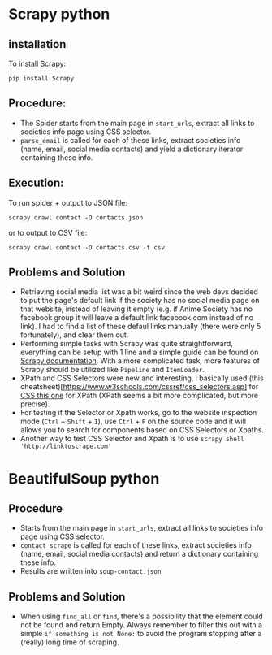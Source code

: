 # Scrapy python
## installation
To install Scrapy: 
```
pip install Scrapy
```

## Procedure:
* The Spider starts from the main page in ```start_urls```, extract all links to societies info page using CSS selector.
* ```parse_email``` is called for each of these links, extract societies info (name, email, social media contacts) and yield a dictionary iterator containing these info.

## Execution:
To run spider + output to JSON file:
```
scrapy crawl contact -O contacts.json
```
or to output to CSV file: 
```
scrapy crawl contact -O contacts.csv -t csv
```

## Problems and Solution
* Retrieving social media list was a bit weird since the web devs decided to put the page's default link if the society has no social media page on that website, instead of leaving it empty (e.g. if Anime Society has no facebook group it will leave a default link facebook.com instead of no link). I had to find a list of these defaul links manually (there were only 5 fortunately), and clear them out. 
* Performing simple tasks with Scrapy was quite straightforward, everything can be setup with 1 line and a simple guide can be found on [Scrapy documentation](https://docs.scrapy.org/en/latest/intro/tutorial.html). With a more complicated task, more features of Scrapy should be utilized like `Pipeline` and `ItemLoader`.
* XPath and CSS Selectors were new and interesting, i basically used (this cheatsheet)[https://www.w3schools.com/cssref/css_selectors.asp] for [CSS this one](https://www.w3schools.com/xml/xpath_syntax.asp) for XPath (XPath seems a bit more complicated, but more precise). 
* For testing if the Selector or Xpath works, go to the website inspection mode (`Ctrl` + `Shift` + `I`), use `Ctrl` + `F` on the source code and it will allows you to search for components based on CSS Selectors or Xpaths.
* Another way to test CSS Selector and Xpath is to use `scrapy shell 'http://linktoscrape.com'`

# BeautifulSoup python
## Procedure
* Starts from the main page in ```start_urls```, extract all links to societies info page using CSS selector.
* ```contact_scrape``` is called for each of these links, extract societies info (name, email, social media contacts) and return a dictionary containing these info.
* Results are written into ```soup-contact.json```
## Problems and Solution
* When using `find_all` or `find`, there's a possibility that the element could not be found and return Empty. Always remember to filter this out with a simple `if something is not None:` to avoid the program stopping after a (really) long time of scraping. 



